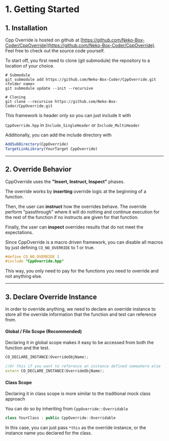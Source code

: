 # 1. Getting Started

## 1. Installation

Cpp Override is hosted on github at 
[https://github.com/Neko-Box-Coder/CppOverride](https://github.com/Neko-Box-Coder/CppOverride). 
Feel free to check out the source code yourself.

To start off, you first need to clone (git submodule) the repository to a location of your choice.
```shell
# Submodule
git submodule add https://github.com/Neko-Box-Coder/CppOverride.git <folder name>
git submodule update --init --recursive

# Cloning
git clone --recursive https://github.com/Neko-Box-Coder/CppOverride.git
```

This framework is header only so you can just include it with

`CppOverride.hpp` in `Include_SingleHeader` or `Include_MultiHeader`

Additionally, you can add the include directory with

``` cmake
AddSubDirectory(CppOverride)
TargetLinkLibrary(YourTarget CppOverride)
```

---

## 2. Override Behavior

CppOverride uses the **"Insert, Instruct, Inspect"** phases.

The override works by **inserting** override logic at the beginning of a function. 

Then, the user can **instruct** how the overrides behave. The override perform "passthrough" 
where it will do nothing and continue execution for the rest of the function if no instructs are
given for that function.

Finally, the user can **inspect** overrides results that do not meet the expectations.

Since CppOverride is a macro driven framework, you can disable all macros by just defining 
`CO_NO_OVERRIDE` to 1 or true. 

```cpp
#define CO_NO_OVERRIDE 1
#include "CppOverride.hpp"
```

This way, you only need to pay for the functions you need to override 
and not anything else.

---

## 3. Declare Override Instance

In order to override anything, we need to declare an override instance to store all the 
override information that the function and test can reference from.

#### Global / File Scope (Recommended)
Declaring it in global scope makes it easy to be accessed from both the function and the test.

```cpp
CO_DECLARE_INSTANCE(OverrideObjName);

//Or this if you want to reference an instance defined somewhere else
extern CO_DECLARE_INSTANCE(OverrideObjName);
```

#### Class Scope
Declaring it in class scope is more similar to the traditional mock class approach

You can do so by inheriting from `CppOverride::Overridable`

```cpp
class YourClass : public CppOverride::Overridable
```

In this case, you can just pass `*this` as the override instance, or the instance name you declared 
for the class. 
